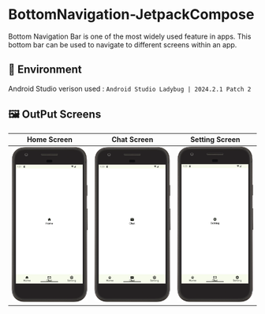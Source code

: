# BottomNavigation-JetpackCompose
Bottom Navigation Bar is one of the most widely used feature in apps. This bottom bar can be used to navigate to different screens within an app.

## 🌳 Environment
Android Studio verison used : ``Android Studio Ladybug | 2024.2.1 Patch 2``

## 🖼️ OutPut Screens

| Home Screen | Chat Screen | Setting Screen |
|-------------|---------------|---------------|
| <img src="screenshot/home.png" width="250">|<img src="screenshot/chat.png" width="250"> |<img src="screenshot/setting.png" width="250"> |
